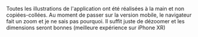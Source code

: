 Toutes les illustrations de l'application ont été réalisées à la main et non copiées-collées. Au moment de passer sur la version mobile, le navigateur fait un zoom et je ne sais pas pourquoi. Il suffit juste de dézoomer et les dimensions seront bonnes (meilleure expérience sur iPhone XR)
